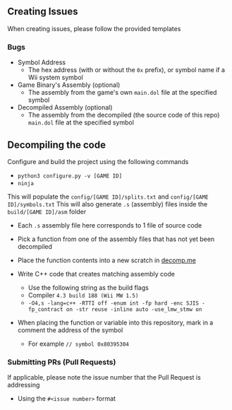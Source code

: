 ## Creating Issues
When creating issues, please follow the provided templates

### Bugs
- Symbol Address
    - The hex address (with or without the `0x` prefix), or symbol name if a Wii system symbol
- Game Binary's Assembly (optional)
    - The assembly from the game's own `main.dol` file at the specified symbol
- Decompiled Assembly (optional)
    - The assembly from the decompiled (the source code of this repo) `main.dol` file at the specified symbol 

## Decompiling the code
Configure and build the project using the following commands
- `python3 configure.py -v [GAME ID]`
- `ninja`

This will populate the `config/[GAME ID]/splits.txt` and `config/[GAME ID]/symbols.txt`
This will also generate `.s` (assembly) files inside the `build/[GAME ID]/asm` folder
- Each `.s` assembly file here corresponds to 1 file of source code

- Pick a function from one of the assembly files that has not yet been decompiled
- Place the function contents into a new scratch in [decomp.me](https://decomp.me)
- Write C++ code that creates matching assembly code
    - Use the following string as the build flags
    - Compiler `4.3 build 188 (Wii MW 1.5)`
    - `-O4,s -lang=c++ -RTTI off -enum int -fp hard -enc SJIS -fp_contract on -str reuse -inline auto -use_lmw_stmw on`
- When placing the function or variable into this repository, mark in a comment the address of the symbol
    - For example `// symbol 0x80395304`

### Submitting PRs (Pull Requests)
If applicable, please note the issue number that the Pull Request is addressing
- Using the `#<issue number>` format
